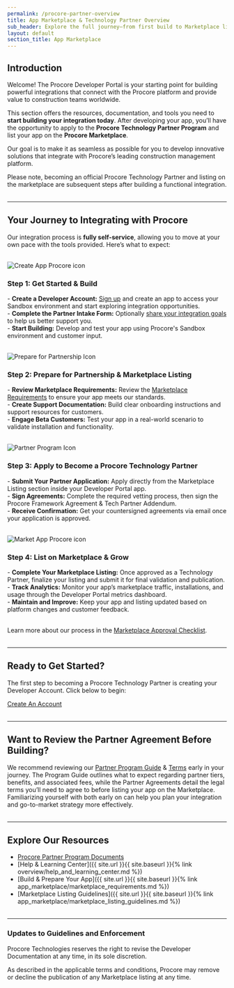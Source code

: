 ```yaml
---
permalink: /procore-partner-overview
title: App Marketplace & Technology Partner Overview
sub_header: Explore the full journey—from first build to Marketplace listing—as a Procore Technology Partner.
layout: default
section_title: App Marketplace
---
```


## Introduction
Welcome! The Procore Developer Portal is your starting point for building powerful integrations that connect with the Procore platform and provide value to construction teams worldwide.

This section offers the resources, documentation, and tools you need to **start building your integration today**. After developing your app, you’ll have the opportunity to apply to the **Procore Technology Partner Program** and list your app on the **Procore Marketplace**.

Our goal is to make it as seamless as possible for you to develop innovative solutions that integrate with Procore’s leading construction management platform.

Please note, becoming an official Procore Technology Partner and listing on the marketplace are subsequent steps after building a functional integration.
<br><br>

***
## Your Journey to Integrating with Procore
Our integration process is **fully self-service**, allowing you to move at your own pace with the tools provided. Here’s what to expect:
<br><br>
<div class="step-item">
  <div class="step-icon">
    <div class="step-icon-inner">
      <img src="{{ '/assets/guides/create-app.svg' | relative_url }}" alt="Create App Procore icon" />
    </div>
  </div>
  <div class="step-content">
    <h3 class="step-title">Step 1: Get Started & Build</h3>
    <p class="step-description">
      - <strong>Create a Developer Account:</strong> <a href="https://developers.procore.com/signup" target="_blank">Sign up</a> and create an app to access your Sandbox environment and start exploring integration opportunities.<br>
      - <strong>Complete the Partner Intake Form:</strong> Optionally <a href="https://docs.google.com/forms/d/e/1FAIpQLScpoSRWPUKRYOm2po2wyyPoUUhXfBcXsv69lZgL1lG_vBsJOA/viewform?usp=dialog" target="_blank">share your integration goals</a> to help us better support you.<br>
      - <strong>Start Building:</strong> Develop and test your app using Procore's Sandbox environment and customer input.
    </p>
  </div>
</div>
<br>
<div class="step-item">
  <div class="step-icon">
    <div class="step-icon-inner">
      <img src="{{ '/assets/guides/prepare-listing.svg' | relative_url }}" alt="Prepare for Partnership Icon" />
    </div>
  </div>
  <div class="step-content">
    <h3 class="step-title">Step 2: Prepare for Partnership & Marketplace Listing</h3>
    <p class="step-description">
      - <strong>Review Marketplace Requirements:</strong> Review the <a href="{{ site.url }}{{ site.baseurl }}{% link app_marketplace/marketplace_requirements.md %}">Marketplace Requirements</a> to ensure your app meets our standards.<br>
      - <strong>Create Support Documentation:</strong> Build clear onboarding instructions and support resources for customers.<br>
      - <strong>Engage Beta Customers:</strong> Test your app in a real-world scenario to validate installation and functionality.
    </p>
  </div>
</div>
<br>
<div class="step-item">
  <div class="step-icon">
    <div class="step-icon-inner">
      <img src="{{ '/assets/guides/partner-program.svg' | relative_url }}" alt="Partner Program Icon" />
    </div>
  </div>
  <div class="step-content">
    <h3 class="step-title">Step 3: Apply to Become a Procore Technology Partner</h3>
    <p class="step-description">
      - <strong>Submit Your Partner Application:</strong> Apply directly from the Marketplace Listing section inside your Developer Portal app.<br>
      - <strong>Sign Agreements:</strong> Complete the required vetting process, then sign the Procore Framework Agreement & Tech Partner Addendum.<br>
      - <strong>Receive Confirmation:</strong> Get your countersigned agreements via email once your application is approved.
    </p>
  </div>
</div>
<br>
<div class="step-item">
  <div class="step-icon">
    <div class="step-icon-inner">
      <img src="{{ '/assets/guides/market-app.svg' | relative_url }}" alt="Market App Procore icon" />
    </div>
  </div>
  <div class="step-content">
    <h3 class="step-title">Step 4: List on Marketplace & Grow</h3>
    <p class="step-description">
      - <strong>Complete Your Marketplace Listing:</strong> Once approved as a Technology Partner, finalize your listing and submit it for final validation and publication.<br>
      - <strong>Track Analytics:</strong> Monitor your app’s marketplace traffic, installations, and usage through the Developer Portal metrics dashboard.<br>
      - <strong>Maintain and Improve:</strong> Keep your app and listing updated based on platform changes and customer feedback.
    </p>
  </div>
</div>
<br>
Learn more about our process in the <a href="{{ site.url }}{{ site.baseurl }}{% link app_marketplace/marketplace_checklist.md %}">Marketplace Approval Checklist</a>.
<br><br>

***
## Ready to Get Started?
The first step to becoming a Procore Technology Partner is creating your Developer Account. Click below to begin:

<div class="cta-container">
  <a href="https://developers.procore.com/signup" class="create-account-button" target="_blank">
    Create An Account
  </a>
</div>
<br>

***
## Want to Review the Partner Agreement Before Building?
We recommend reviewing our <a target="_blank" href="https://downloads.ctfassets.net/8pep15rt0kef/3cqMPZK5V9dt5VM9WvL4hA/9489b69ecdf426bd957f7fdb2ce541d6/Procore_Partner_Program_Guide.pdf">Partner Program Guide</a> & <a target="_blank" href="https://assets.ctfassets.net/8pep15rt0kef/3p5N8hUCPqxO2d7qIfym0B/05f433ed5d2d4a99d1a1eea8364c6895/partner-framework-agreement.pdf">Terms</a> early in your journey. The Program Guide outlines what to expect regarding partner tiers, benefits, and associated fees, while the Partner Agreements detail the legal terms you’ll need to agree to before listing your app on the Marketplace. Familiarizing yourself with both early on can help you plan your integration and go-to-market strategy more effectively.
<br><br>

***
## Explore Our Resources <!-- UPDATE WHICH LINKS ARE AVAILABLE FOR NEXT STEPS -->
- <a target="_blank" href="https://www.procore.com/partners/documents">Procore Partner Program Documents</a>
- [Help & Learning Center]({{ site.url }}{{ site.baseurl }}{% link overview/help_and_learning_center.md %})
- [Build & Prepare Your App]({{ site.url }}{{ site.baseurl }}{% link app_marketplace/marketplace_requirements.md %})
- [Marketplace Listing Guidelines]({{ site.url }}{{ site.baseurl }}{% link app_marketplace/marketplace_listing_guidelines.md %})
<br><br>

***
### Updates to Guidelines and Enforcement

Procore Technologies reserves the right to revise the Developer Documentation at any time,  in its sole discretion.

As described in the applicable terms and conditions, Procore may remove or decline the publication of any Marketplace listing at any time.
